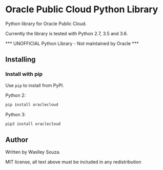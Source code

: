 Oracle Public Cloud Python Library
==================================

Python library for Oracle Public Cloud.

Currently the library is tested with Python 2.7, 3.5 and 3.6.

*** UNOFFICIAL Python Library - Not maintained by Oracle ***

Installing
----------

### Install with pip

Use `pip` to install from PyPI.

Python 2:

```sh
pip install oraclecloud
```

Python 3:

```sh
pip3 install oraclecloud
```

Author
------

Written by Waslley Souza.

MIT license, all text above must be included in any redistribution